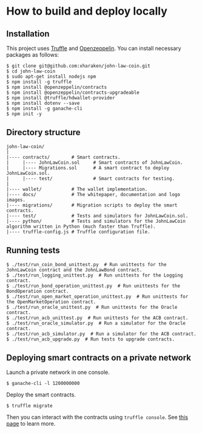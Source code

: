 # How to build and deploy locally

## Installation

This project uses [Truffle](https://www.trufflesuite.com/truffle) and [Openzeppelin](https://openzeppelin.com/). You can install necessary packages as follows:

```
$ git clone git@github.com:xharaken/john-law-coin.git
$ cd john-law-coin
$ sudo apt-get install nodejs npm
$ npm install -g truffle
$ npm install @openzeppelin/contracts
$ npm install @openzeppelin/contracts-upgradeable
$ npm install @truffle/hdwallet-provider
$ npm install dotenv --save
$ npm install -g ganache-cli
$ npm init -y
```

## Directory structure

```
john-law-coin/
|
|---- contracts/        # Smart contracts.
|     |---- JohnLawCoin.sol     # Smart contracts of JohnLawCoin.
|     |---- Migrations.sol      # A smart contract to deploy JohnLawCoin.sol.
|     |---- test/               # Smart contracts for testing.
|
|---- wallet/           # The wallet implementation.
|---- docs/             # The whitepaper, documentation and logo images.
|---- migrations/       # Migration scripts to deploy the smart contracts.
|---- test/             # Tests and simulators for JohnLawCoin.sol.
|---- python/           # Tests and simulators for the JohnLawCoin algorithm written in Python (much faster than Truffle).
|---- truffle-config.js # Truffle configuration file.
```

## Running tests

```
$ ./test/run_coin_bond_unittest.py  # Run unittests for the JohnLawCoin contract and the JohnLawBond contract.
$ ./test/run_logging_unittest.py  # Run unittests for the Logging contract.
$ ./test/run_bond_operation_unittest.py  # Run unittests for the BondOperation contract.
$ ./test/run_open_market_operation_unittest.py  # Run unittests for the OpenMarketOperation contract.
$ ./test/run_oracle_unittest.py  # Run unittests for the Oracle contract.
$ ./test/run_acb_unittest.py  # Run unittests for the ACB contract.
$ ./test/run_oracle_simulator.py  # Run a simulator for the Oracle contract.
$ ./test/run_acb_simulator.py  # Run a simulator for the ACB contract.
$ ./test/run_acb_upgrade.py  # Run tests to upgrade contracts.
```

## Deploying smart contracts on a private network

Launch a private network in one console.

```
$ ganache-cli -l 1200000000
```

Deploy the smart contracts.

```
$ truffle migrate
```

Then you can interact with the contracts using `truffle console`. See [this page](./HowToUseConsole.md) to learn more.

